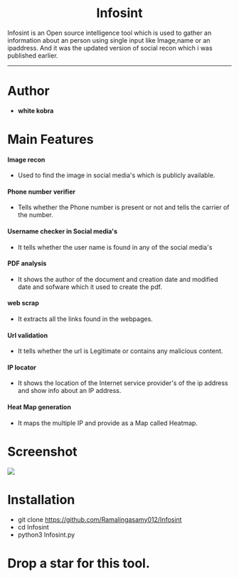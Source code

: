 <h1 align="center">Infosint</h1>

Infosint is an Open source intelligence tool which is used to gather an information about an person using single input like Image,name or an ipaddress.
And it was the updated version of social recon which i was published earlier.
<hr>

# Author

 - <b>white kobra</b> 
  
# Main Features

<h4> Image recon </h4>

- Used to find the image in social media's which is publicly available.

<h4> Phone number verifier </h4>

- Tells whether the Phone number is present or not and tells the carrier of the number.

<h4> Username checker in Social media's </h4>

- It tells whether the user name is found in any of the social media's

<h4> PDF analysis </h4>

- It shows the author of the document and creation date and modified date and sofware which it used to create the pdf.

<h4> web scrap </h4>

- It extracts all the links found in the webpages.

<h4> Url validation </h4>

- It tells whether the url is Legitimate or contains any malicious content.

<h4> IP locator </h4>

- It shows the location of the Internet service provider's of the ip address and show info about an IP address.

<h4> Heat Map generation</h4>

- It maps the multiple IP and provide as a Map called Heatmap.

# Screenshot

<img src="https://github.com/Ramalingasamy012/Infosint/blob/main/screenshot.png">

# Installation

- git clone https://github.com/Ramalingasamy012/Infosint
- cd Infosint
- python3 Infosint.py

# Drop a star for this tool.
